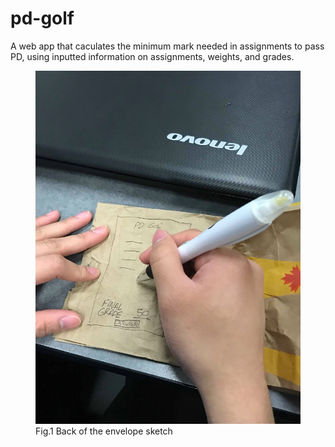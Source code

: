# pd-golf

A web app that caculates the minimum mark needed in assignments to pass PD, using inputted information on assignments, weights, and grades.

<figure>
  <img src="./images/brainstorm.jpg" alt="Hard at work!" width="500">
  <figcaption>Fig.1 Back of the envelope sketch</figcaption>
</figure>
